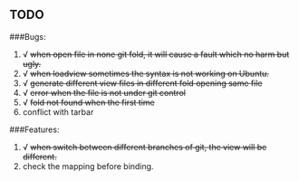 TODO
---

###Bugs:
1. √ ~~when open file in none git fold, it will cause a fault which no harm but ugly.~~
2. √ ~~when loadview sometimes the syntax is not working on Ubuntu.~~
3. √ ~~generate different view files in different fold opening same file~~
4. √ ~~error when the file is not under git control~~
5. √ ~~fold not found when the first time~~
6. conflict with tarbar

###Features:
1. √ ~~when switch between different branches of git, the view will be different.~~
2. check the mapping before binding.
